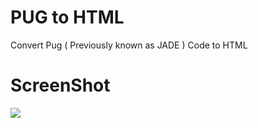 # PUG to HTML 
Convert Pug ( Previously known as JADE ) Code to HTML

# ScreenShot

![](http://g.recordit.co/bWMerNbEhA.gif)
